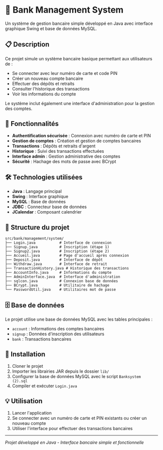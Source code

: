 # 🏦 Bank Management System

Un système de gestion bancaire simple développé en Java avec interface graphique Swing et base de données MySQL.

## 📋 Description

Ce projet simule un système bancaire basique permettant aux utilisateurs de :
- Se connecter avec leur numéro de carte et code PIN
- Créer un nouveau compte bancaire
- Effectuer des dépôts et retraits
- Consulter l'historique des transactions
- Voir les informations du compte

Le système inclut également une interface d'administration pour la gestion des comptes.

## 🚀 Fonctionnalités

- **Authentification sécurisée** : Connexion avec numéro de carte et PIN
- **Gestion de comptes** : Création et gestion de comptes bancaires
- **Transactions** : Dépôts et retraits d'argent
- **Historique** : Suivi des transactions effectuées
- **Interface admin** : Gestion administrative des comptes
- **Sécurité** : Hachage des mots de passe avec BCrypt

## 🛠️ Technologies utilisées

- **Java** : Langage principal
- **Swing** : Interface graphique
- **MySQL** : Base de données
- **JDBC** : Connecteur base de données
- **JCalendar** : Composant calendrier

## 📁 Structure du projet

```
src/bank/management/system/
├── Login.java           # Interface de connexion
├── Signup.java          # Inscription (étape 1)
├── Signup2.java         # Inscription (étape 2)
├── Accueil.java         # Page d'accueil après connexion
├── Deposit.java         # Interface de dépôt
├── Withdraw.java        # Interface de retrait
├── TransactionHistory.java # Historique des transactions
├── AccountInfo.java     # Informations du compte
├── AdminInterface.java  # Interface d'administration
├── sqlcon.java          # Connexion base de données
├── BCrypt.java          # Utilitaire de hachage
└── PasswordUtil.java    # Utilitaires mot de passe
```

## 🗄️ Base de données

Le projet utilise une base de données MySQL avec les tables principales :
- `account` : Informations des comptes bancaires
- `signup` : Données d'inscription des utilisateurs
- `bank` : Transactions bancaires

## 🔧 Installation

1. Cloner le projet
2. Importer les librairies JAR depuis le dossier `lib/`
3. Configurer la base de données MySQL avec le script `Banksystem (2).sql`
4. Compiler et exécuter `Login.java`

## 💡 Utilisation

1. Lancer l'application
2. Se connecter avec un numéro de carte et PIN existants ou créer un nouveau compte
3. Utiliser l'interface pour effectuer des transactions bancaires

---

*Projet développé en Java - Interface bancaire simple et fonctionnelle*
